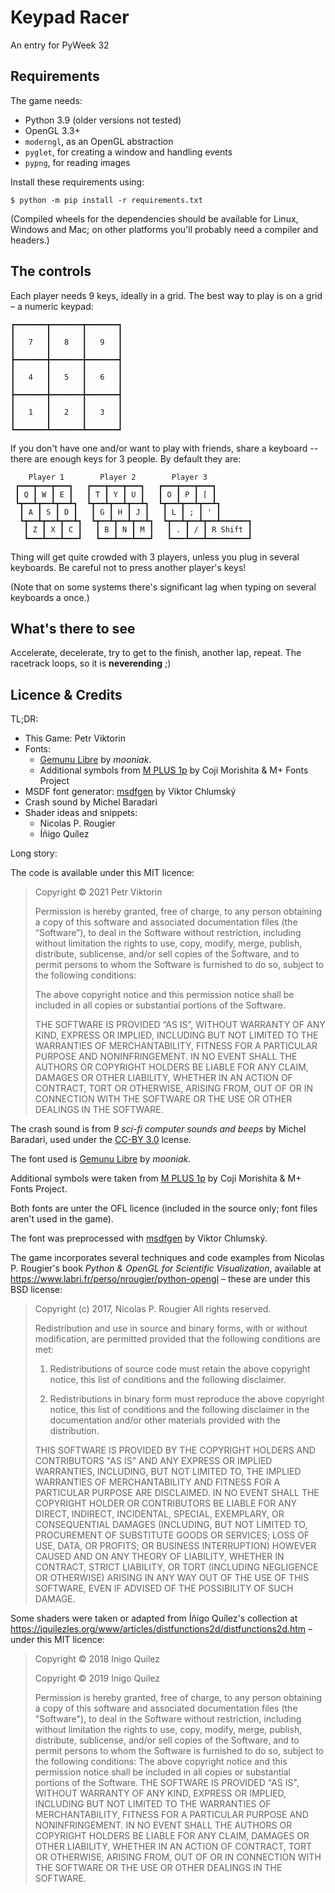 # Keypad Racer

An entry for PyWeek 32


## Requirements

The game needs:
* Python 3.9 (older versions not tested)
* OpenGL 3.3+
* `moderngl`, as an OpenGL abstraction
* `pyglet`, for creating a window and handling events
* `pypng`, for reading images

Install these requirements using:

    $ python -m pip install -r requirements.txt

(Compiled wheels for the dependencies should be available for Linux, Windows
and Mac; on other platforms you'll probably need a compiler and headers.)


## The controls

Each player needs 9 keys, ideally in a grid.
The best way to play is on a grid – a numeric keypad:

    ┏━━━━━━━┳━━━━━━━┳━━━━━━━┓
    ┃       ┃       ┃       ┃
    ┃   7   ┃   8   ┃   9   ┃
    ┃       ┃       ┃       ┃
    ┣━━━━━━━╋━━━━━━━╋━━━━━━━┫
    ┃       ┃       ┃       ┃
    ┃   4   ┃   5   ┃   6   ┃
    ┃       ┃       ┃       ┃
    ┣━━━━━━━╋━━━━━━━╋━━━━━━━┫
    ┃       ┃       ┃       ┃
    ┃   1   ┃   2   ┃   3   ┃
    ┃       ┃       ┃       ┃
    ┗━━━━━━━┻━━━━━━━┻━━━━━━━┛

If you don't have one and/or want to play with friends,
share a keyboard -- there are enough keys for 3 people. By default they are:

        Player 1        Player 2        Player 3
     ┏━━━┳━━━┳━━━┓   ┏━━━┳━━━┳━━━┓   ┏━━━┳━━━┳━━━┓
     ┃ Q ┃ W ┃ E ┃   ┃ T ┃ Y ┃ U ┃   ┃ O ┃ P ┃ [ ┃
     ┗┳━━┻┳━━┻┳━━┻┓  ┗┳━━┻┳━━┻┳━━┻┓  ┗┳━━┻┳━━┻┳━━┻┓
      ┃ A ┃ S ┃ D ┃   ┃ G ┃ H ┃ J ┃   ┃ L ┃ ; ┃ ' ┃
      ┗┳━━┻┳━━┻┳━━┻┓  ┗┳━━┻┳━━┻┳━━┻┓  ┗┳━━┻┳━━┻┳━━┻━━━━━━┓
       ┃ Z ┃ X ┃ C ┃   ┃ B ┃ N ┃ M ┃   ┃ . ┃ / ┃ R Shift ┃
       ┗━━━┻━━━┻━━━┛   ┗━━━┻━━━┻━━━┛   ┗━━━┻━━━┻━━━━━━━━━┛

Thing will get quite crowded with 3 players, unless you plug in several
keyboards. Be careful not to press another player's keys!

(Note that on some systems there's significant lag when typing on several
keyboards a once.)


## What's there to see

Accelerate, decelerate, try to get to the finish, another lap, repeat.
The racetrack loops, so it is **neverending** ;)


## Licence & Credits

TL;DR:

* This Game: Petr Viktorin
* Fonts:
  * [Gemunu Libre] by *mooniak*.
  * Additional symbols from [M PLUS 1p] by Coji Morishita & M+ Fonts Project
* MSDF font generator: [msdfgen] by Viktor Chlumský
* Crash sound by Michel Baradari
* Shader ideas and snippets:
  * Nicolas P. Rougier
  * Íñigo Quílez

Long story:

The code is available under this MIT licence:

> Copyright © 2021 Petr Viktorin
>
> Permission is hereby granted, free of charge, to any person obtaining a copy of this software and associated documentation files (the “Software”), to deal in the Software without restriction, including without limitation the rights to use, copy, modify, merge, publish, distribute, sublicense, and/or sell copies of the Software, and to permit persons to whom the Software is furnished to do so, subject to the following conditions:
>
> The above copyright notice and this permission notice shall be included in all copies or substantial portions of the Software.
>
> THE SOFTWARE IS PROVIDED “AS IS”, WITHOUT WARRANTY OF ANY KIND, EXPRESS OR IMPLIED, INCLUDING BUT NOT LIMITED TO THE WARRANTIES OF MERCHANTABILITY, FITNESS FOR A PARTICULAR PURPOSE AND NONINFRINGEMENT. IN NO EVENT SHALL THE AUTHORS OR COPYRIGHT HOLDERS BE LIABLE FOR ANY CLAIM, DAMAGES OR OTHER LIABILITY, WHETHER IN AN ACTION OF CONTRACT, TORT OR OTHERWISE, ARISING FROM, OUT OF OR IN CONNECTION WITH THE SOFTWARE OR THE USE OR OTHER DEALINGS IN THE SOFTWARE.

The crash sound is from *9 sci-fi computer sounds and beeps*
by Michel Baradari, used under the [CC-BY 3.0] lcense.

[beeps]: https://opengameart.org/content/9-sci-fi-computer-sounds-and-beeps
[CC-BY 3.0]: https://creativecommons.org/licenses/by/3.0/

The font used is [Gemunu Libre] by *mooniak*.

[Gemunu Libre]: https://github.com/mooniak/gemunu-libre-font/releases/tag/1.001

Additional symbols were taken from [M PLUS 1p] by Coji Morishita & M+
Fonts Project.

[M PLUS 1p]: https://fonts.google.com/specimen/M+PLUS+1p

Both fonts are unter the OFL licence (included in the source only;
font files aren't used in the game).

The font was preprocessed with [msdfgen] by Viktor Chlumský.

[msdfgen]: https://github.com/Chlumsky/msdfgen

The game incorporates several techniques and code examples from
Nicolas P. Rougier's book *Python & OpenGL for Scientific Visualization*,
available at https://www.labri.fr/perso/nrougier/python-opengl
– these are under this BSD license:

> Copyright (c) 2017, Nicolas P. Rougier
> All rights reserved.
>
> Redistribution and use in source and binary forms, with or without
> modification, are permitted provided that the following conditions are met:
>
> 1. Redistributions of source code must retain the above copyright notice, this
>    list of conditions and the following disclaimer.
>
> 2. Redistributions in binary form must reproduce the above copyright notice,
>    this list of conditions and the following disclaimer in the documentation
>    and/or other materials provided with the distribution.
>
> THIS SOFTWARE IS PROVIDED BY THE COPYRIGHT HOLDERS AND CONTRIBUTORS "AS IS" AND
> ANY EXPRESS OR IMPLIED WARRANTIES, INCLUDING, BUT NOT LIMITED TO, THE IMPLIED
> WARRANTIES OF MERCHANTABILITY AND FITNESS FOR A PARTICULAR PURPOSE ARE
> DISCLAIMED. IN NO EVENT SHALL THE COPYRIGHT HOLDER OR CONTRIBUTORS BE LIABLE
> FOR ANY DIRECT, INDIRECT, INCIDENTAL, SPECIAL, EXEMPLARY, OR CONSEQUENTIAL
> DAMAGES (INCLUDING, BUT NOT LIMITED TO, PROCUREMENT OF SUBSTITUTE GOODS OR
> SERVICES; LOSS OF USE, DATA, OR PROFITS; OR BUSINESS INTERRUPTION) HOWEVER
> CAUSED AND ON ANY THEORY OF LIABILITY, WHETHER IN CONTRACT, STRICT LIABILITY,
> OR TORT (INCLUDING NEGLIGENCE OR OTHERWISE) ARISING IN ANY WAY OUT OF THE USE
> OF THIS SOFTWARE, EVEN IF ADVISED OF THE POSSIBILITY OF SUCH DAMAGE.


Some shaders were taken or adapted from Íñigo Quílez's collection at
https://iquilezles.org/www/articles/distfunctions2d/distfunctions2d.htm
– under this MIT licence:

> Copyright © 2018 Inigo Quilez
>
> Copyright © 2019 Inigo Quilez
>
> Permission is hereby granted, free of charge, to any person obtaining a copy of this software and associated documentation files (the "Software"), to deal in the Software without restriction, including without limitation the rights to use, copy, modify, merge, publish, distribute, sublicense, and/or sell copies of the Software, and to permit persons to whom the Software is furnished to do so, subject to the following conditions: The above copyright notice and this permission notice shall be included in all copies or substantial portions of the Software. THE SOFTWARE IS PROVIDED "AS IS", WITHOUT WARRANTY OF ANY KIND, EXPRESS OR IMPLIED, INCLUDING BUT NOT LIMITED TO THE WARRANTIES OF MERCHANTABILITY, FITNESS FOR A PARTICULAR PURPOSE AND NONINFRINGEMENT. IN NO EVENT SHALL THE AUTHORS OR COPYRIGHT HOLDERS BE LIABLE FOR ANY CLAIM, DAMAGES OR OTHER LIABILITY, WHETHER IN AN ACTION OF CONTRACT, TORT OR OTHERWISE, ARISING FROM, OUT OF OR IN CONNECTION WITH THE SOFTWARE OR THE USE OR OTHER DEALINGS IN THE SOFTWARE.
